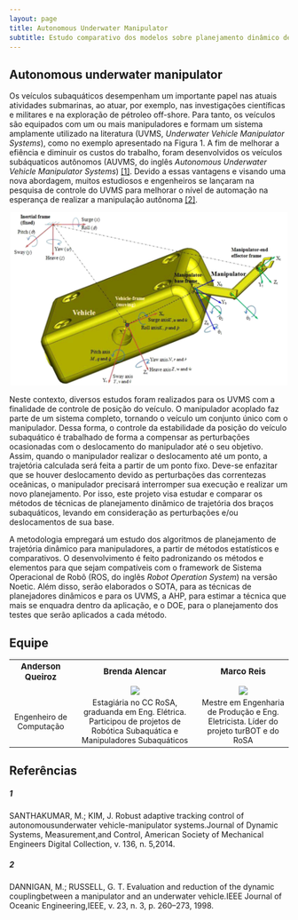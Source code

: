 ```yaml
---
layout: page
title: Autonomous Underwater Manipulator
subtitle: Estudo comparativo dos modelos sobre planejamento dinâmico de trajetórias
---
```


## Autonomous underwater manipulator

Os veículos subaquáticos desempenham um importante papel nas atuais atividades submarinas, ao atuar, por exemplo, nas investigações científicas e militares e na exploração de pétroleo off-shore. Para tanto, os veículos são equipados com um ou mais manipuladores e formam um sistema amplamente utilizado na literatura (UVMS, *Underwater Vehicle Manipulator Systems*), como no exemplo apresentado na Figura 1. A fim de melhorar a efiência e diminuir os custos do trabalho, foram desenvolvidos os veículos subáquaticos autônomos (AUVMS, do inglês *Autonomous  Underwater  Vehicle  Manipulator  Systems*) [[1]](#1). Devido a essas vantagens e visando uma nova abordagem, muitos estudiosos e engenheiros se lançaram na pesquisa de controle do UVMS para melhorar o nível de automação na esperança de realizar a manipulação autônoma [[2]](#2).

<center><img src="./assets/img/mohan-model.png"  width="500"/></center>

Neste contexto, diversos estudos foram realizados para os UVMS com a finalidade de controle de posição do veículo. O manipulador acoplado faz parte de um sistema completo, tornando o veículo um conjunto único com o manipulador. Dessa forma, o controle da estabilidade da posição do veículo subaquático é trabalhado de forma a compensar as perturbações ocasionadas com o deslocamento do manipulador até o seu objetivo. Assim, quando o manipulador realizar o deslocamento até um ponto, a trajetória calculada será feita a partir de um ponto fixo. Deve-se enfazitar que se houver deslocamento devido as perturbações das correntezas oceânicas, o manipulador precisará interromper sua execução e realizar um novo planejamento. Por isso, este projeto visa estudar e comparar os métodos de técnicas de planejamento dinâmico de trajetória dos braços subaquáticos, levando em consideração as perturbações e/ou deslocamentos de sua base.

A metodologia empregará um estudo dos algoritmos de planejamento de trajetória dinâmico para manipuladores, a partir de métodos estatísticos e comparativos. O desenvolvimento é feito padronizando os métodos e elementos para que sejam compatíveis com o framework de Sistema Operacional de Robô (ROS, do inglês *Robot Operation System*) na versão Noetic. Além disso, serão elaborados o SOTA, para as técnicas de planejadores dinâmicos e para os UVMS, a AHP, para estimar a técnica que mais se enquadra dentro da aplicação, e o DOE, para o planejamento dos testes que serão aplicados a cada método.


## Equipe 
<table border="0">
  <tr>
    <td><b style="font-size:15px"><center>Anderson Queiroz</b></td>
    <td><b style="font-size:15px"><center>Brenda Alencar</b></td>
    <td><b style="font-size:15px"><center>Marco Reis</b></td>
  </tr>
  <tr>
    <td><center><img ![Anderson Queiroz](/assets/img/marco.jpg "Anderson Queiroz") align="center" width="120" /></td>
    <td><center><img src="https://i.ibb.co/JqmgmSv/brenda-circle.png" align="center" width="120" /></td>
    <td><center><img src="https://i.ibb.co/NtMVDR6/4.png" align="center" width="120" /></td>

  </tr>
  <tr>
    <td><center> Engenheiro de Computação</td>
    <td><center> Estagiária no CC RoSA, graduanda em Eng. Elétrica. Participou de projetos de Robótica Subaquática e Manipuladores Subaquáticos</td>
    <td><center>Mestre em Engenharia de Produção e Eng. Eletricista. Líder do projeto turBOT e do RoSA</td>
  </tr>
</table>

## Referências
##### 1 
SANTHAKUMAR, M.;  KIM, J. Robust adaptive tracking control of autonomousunderwater vehicle-manipulator systems.Journal  of  Dynamic  Systems,  Measurement,and Control, American Society of Mechanical Engineers Digital Collection, v. 136, n. 5,2014.  
##### 2 
DANNIGAN, M.; RUSSELL, G. T. Evaluation and reduction of the dynamic couplingbetween a manipulator and an underwater vehicle.IEEE Journal of Oceanic Engineering,IEEE, v. 23, n. 3, p. 260–273, 1998.   
